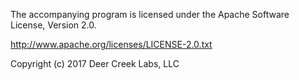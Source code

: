 The accompanying program is licensed under the Apache Software
License, Version 2.0.

http://www.apache.org/licenses/LICENSE-2.0.txt

Copyright (c) 2017 Deer Creek Labs, LLC
